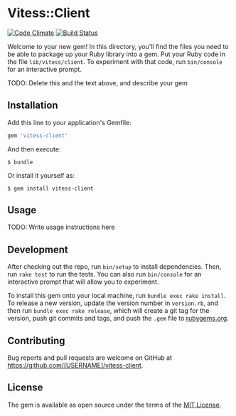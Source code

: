 # Vitess::Client

[![Code Climate](https://codeclimate.com/github/junsumida/vitess-ruby-client/badges/gpa.svg)](https://codeclimate.com/github/junsumida/vitess-ruby-client)
[![Build Status](https://travis-ci.org/junsumida/vitess-ruby-client.svg?branch=master)](https://travis-ci.org/junsumida/vitess-ruby-client)

Welcome to your new gem! In this directory, you'll find the files you need to be able to package up your Ruby library into a gem. Put your Ruby code in the file `lib/vitess/client`. To experiment with that code, run `bin/console` for an interactive prompt.

TODO: Delete this and the text above, and describe your gem

## Installation

Add this line to your application's Gemfile:

```ruby
gem 'vitess-client'
```

And then execute:

    $ bundle

Or install it yourself as:

    $ gem install vitess-client

## Usage

TODO: Write usage instructions here

## Development

After checking out the repo, run `bin/setup` to install dependencies. Then, run `rake test` to run the tests. You can also run `bin/console` for an interactive prompt that will allow you to experiment.

To install this gem onto your local machine, run `bundle exec rake install`. To release a new version, update the version number in `version.rb`, and then run `bundle exec rake release`, which will create a git tag for the version, push git commits and tags, and push the `.gem` file to [rubygems.org](https://rubygems.org).

## Contributing

Bug reports and pull requests are welcome on GitHub at https://github.com/[USERNAME]/vitess-client.


## License

The gem is available as open source under the terms of the [MIT License](http://opensource.org/licenses/MIT).

